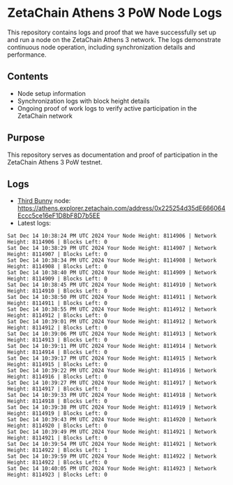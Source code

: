 # ZetaChain Athens 3 PoW Node Logs
This repository contains logs and proof that we have successfully set up and run a node on the ZetaChain Athens 3 network. The logs demonstrate continuous node operation, including synchronization details and performance.

## Contents
- Node setup information
- Synchronization logs with block height details
- Ongoing proof of work logs to verify active participation in the ZetaChain network

## Purpose
This repository serves as documentation and proof of participation in the ZetaChain Athens 3 PoW testnet.

## Logs

- [Third Bunny](https://thirdbunny.xyz/) node: https://athens.explorer.zetachain.com/address/0x225254d35dE666064Eccc5ce16eF1D8bF8D7b5EE
- Latest logs:
```
Sat Dec 14 10:38:24 PM UTC 2024 Your Node Height: 8114906 | Network Height: 8114906 | Blocks Left: 0
Sat Dec 14 10:38:29 PM UTC 2024 Your Node Height: 8114907 | Network Height: 8114907 | Blocks Left: 0
Sat Dec 14 10:38:34 PM UTC 2024 Your Node Height: 8114908 | Network Height: 8114908 | Blocks Left: 0
Sat Dec 14 10:38:40 PM UTC 2024 Your Node Height: 8114909 | Network Height: 8114909 | Blocks Left: 0
Sat Dec 14 10:38:45 PM UTC 2024 Your Node Height: 8114910 | Network Height: 8114910 | Blocks Left: 0
Sat Dec 14 10:38:50 PM UTC 2024 Your Node Height: 8114911 | Network Height: 8114911 | Blocks Left: 0
Sat Dec 14 10:38:55 PM UTC 2024 Your Node Height: 8114912 | Network Height: 8114912 | Blocks Left: 0
Sat Dec 14 10:39:01 PM UTC 2024 Your Node Height: 8114912 | Network Height: 8114912 | Blocks Left: 0
Sat Dec 14 10:39:06 PM UTC 2024 Your Node Height: 8114913 | Network Height: 8114913 | Blocks Left: 0
Sat Dec 14 10:39:11 PM UTC 2024 Your Node Height: 8114914 | Network Height: 8114914 | Blocks Left: 0
Sat Dec 14 10:39:17 PM UTC 2024 Your Node Height: 8114915 | Network Height: 8114915 | Blocks Left: 0
Sat Dec 14 10:39:22 PM UTC 2024 Your Node Height: 8114916 | Network Height: 8114916 | Blocks Left: 0
Sat Dec 14 10:39:27 PM UTC 2024 Your Node Height: 8114917 | Network Height: 8114917 | Blocks Left: 0
Sat Dec 14 10:39:33 PM UTC 2024 Your Node Height: 8114918 | Network Height: 8114918 | Blocks Left: 0
Sat Dec 14 10:39:38 PM UTC 2024 Your Node Height: 8114919 | Network Height: 8114919 | Blocks Left: 0
Sat Dec 14 10:39:43 PM UTC 2024 Your Node Height: 8114920 | Network Height: 8114920 | Blocks Left: 0
Sat Dec 14 10:39:49 PM UTC 2024 Your Node Height: 8114921 | Network Height: 8114921 | Blocks Left: 0
Sat Dec 14 10:39:54 PM UTC 2024 Your Node Height: 8114921 | Network Height: 8114922 | Blocks Left: 1
Sat Dec 14 10:39:59 PM UTC 2024 Your Node Height: 8114922 | Network Height: 8114922 | Blocks Left: 0
Sat Dec 14 10:40:05 PM UTC 2024 Your Node Height: 8114923 | Network Height: 8114923 | Blocks Left: 0
```
